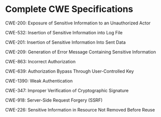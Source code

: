

# Complete CWE Specifications

CWE-200: Exposure of Sensitive Information to an Unauthorized Actor

CWE-532: Insertion of Sensitive Information into Log File

CWE-201: Insertion of Sensitive Information Into Sent Data

CWE-209: Generation of Error Message Containing Sensitive Information

CWE-863: Incorrect Authorization

CWE-639: Authorization Bypass Through User-Controlled Key

CWE-1390: Weak Authentication

CWE-347: Improper Verification of Cryptographic Signature

CWE-918: Server-Side Request Forgery (SSRF)

CWE-226: Sensitive Information in Resource Not Removed Before Reuse